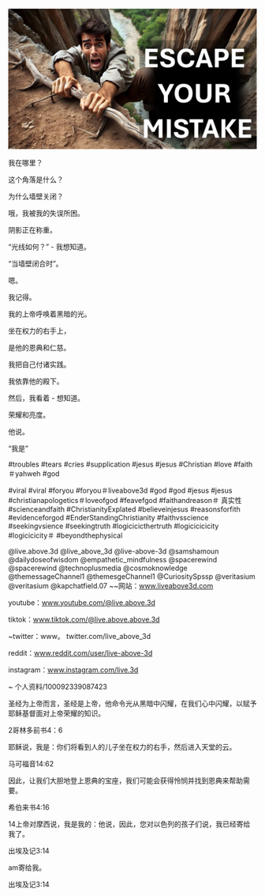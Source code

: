 ![Video cover image](../cover.jpeg "cover-photo")

我在哪里？

这个角落是什么？

为什么墙壁关闭？

哦，我被我的失误所困。

阴影正在称重。

“光线如何？” - 我想知道。

“当墙壁闭合时”。

嗯。

我记得。

我的上帝呼唤着黑暗的光。

坐在权力的右手上，

是他的恩典和仁慈。

我把自己付诸实践。

我依靠他的殿下。

然后，我看着 - 想知道。

荣耀和亮度。

他说。

“我是”


#troubles #tears #cries #supplication #jesus #jesus #Christian #love #faith＃yahweh #god

#viral #viral #foryou #foryou＃liveabove3d #god #god #jesus #jesus #christianapologetics＃loveofgod #feavefgod #faithandreason＃ 真实性#scienceandfaith #ChristianityExplated #believeinjesus #reasonsforfith #evidenceforgod #EnderStandingChristianity #faithvsscience #seekingvsience #seekingtruth #logicicicthertruth #logicicicicity #logicicicity＃ #beyondthephysical

@live.above.3d @live_above_3d @live-above-3d @samshamoun @dailydoseofwisdom @empathetic_mindfulness @spacerewind @spacerewind @technoplusmedia @cosmoknowledge @themessageChannel1 @themesgeChannel1 @CuriositySpssp @veritasium @veritasium @kapchatfield.07 ~~网站：www.liveabove3d.com


youtube：www.youtube.com/@live.above.3d

tiktok：www.tiktok.com/@live.above.above.3d

~twitter：www。 twitter.com/live_above_3d

reddit：www.reddit.com/user/live-above-3d

instagram：www.instagram.com/live.3d

~ 个人资料/100092339087423

圣经为上帝而言，圣经是上帝，他命令光从黑暗中闪耀，在我们心中闪耀，以赋予耶稣基督面对上帝荣耀的知识。

2哥林多前书4：6


耶稣说，我是：你们将看到人的儿子坐在权力的右手，然后进入天堂的云。

马可福音14:62

因此，让我们大胆地登上恩典的宝座，我们可能会获得怜悯并找到恩典来帮助需要。

希伯来书4:16

14上帝对摩西说，我是我的：他说，因此，您对以色列的孩子们说，我已经寄给我了。

出埃及记3:14

am寄给我。

出埃及记3:14

